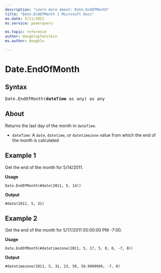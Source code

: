 ```yaml
---
description: "Learn more about: Date.EndOfMonth"
title: "Date.EndOfMonth | Microsoft Docs"
ms.date: 3/11/2022
ms.service: powerquery

ms.topic: reference
author: dougklopfenstein
ms.author: dougklo

---
```

# Date.EndOfMonth

## Syntax

<pre>
Date.EndOfMonth(<b>dateTime</b> as any) as any
</pre>
  
## About

Returns the last day of the month in `dateTime`.

* `dateTime`: A `date`, `datetime`, or `datetimezone` value from which the end of the month is calculated

## Example 1

Get the end of the month for 5/14/2011.

**Usage**

```powerquery-m
Date.EndOfMonth(#date(2011, 5, 14))
```

**Output**

`#date(2011, 5, 31)`

## Example 2

Get the end of the month for 5/17/2011 05:00:00 PM -7:00.

**Usage**

```powerquery-m
Date.EndOfMonth(#datetimezone(2011, 5, 17, 5, 0, 0, -7, 0))
```

**Output**

`#datetimezone(2011, 5, 31, 23, 59, 59.9999999, -7, 0)`
